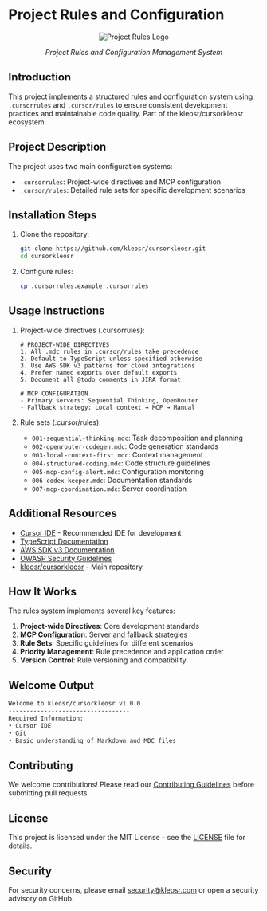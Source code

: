 # Project Rules and Configuration

<div align="center">
  <img src="https://i.ibb.co/tMy2cRkC/image-fx.png" alt="Project Rules Logo" />
  <p><em>Project Rules and Configuration Management System</em></p>
</div>

## Introduction
This project implements a structured rules and configuration system using `.cursorrules` and `.cursor/rules` to ensure consistent development practices and maintainable code quality. Part of the kleosr/cursorkleosr ecosystem.

## Project Description
The project uses two main configuration systems:
- `.cursorrules`: Project-wide directives and MCP configuration
- `.cursor/rules`: Detailed rule sets for specific development scenarios

## Installation Steps
1. Clone the repository:
   ```bash
   git clone https://github.com/kleosr/cursorkleosr.git
   cd cursorkleosr
   ```

2. Configure rules:
   ```bash
   cp .cursorrules.example .cursorrules
   ```

## Usage Instructions
1. Project-wide directives (.cursorrules):
   ```plaintext
   # PROJECT-WIDE DIRECTIVES
   1. All .mdc rules in .cursor/rules take precedence
   2. Default to TypeScript unless specified otherwise
   3. Use AWS SDK v3 patterns for cloud integrations
   4. Prefer named exports over default exports
   5. Document all @todo comments in JIRA format

   # MCP CONFIGURATION
   - Primary servers: Sequential Thinking, OpenRouter
   - Fallback strategy: Local context → MCP → Manual
   ```

2. Rule sets (.cursor/rules):
   - `001-sequential-thinking.mdc`: Task decomposition and planning
   - `002-openrouter-codegen.mdc`: Code generation standards
   - `003-local-context-first.mdc`: Context management
   - `004-structured-coding.mdc`: Code structure guidelines
   - `005-mcp-config-alert.mdc`: Configuration monitoring
   - `006-codex-keeper.mdc`: Documentation standards
   - `007-mcp-coordination.mdc`: Server coordination

## Additional Resources
- [Cursor IDE](https://cursor.com) - Recommended IDE for development
- [TypeScript Documentation](https://www.typescriptlang.org/docs/)
- [AWS SDK v3 Documentation](https://docs.aws.amazon.com/AWSJavaScriptSDK/v3/latest/index.html)
- [OWASP Security Guidelines](https://owasp.org/www-project-top-ten/)
- [kleosr/cursorkleosr](https://github.com/kleosr/cursorkleosr) - Main repository

## How It Works
The rules system implements several key features:
1. **Project-wide Directives**: Core development standards
2. **MCP Configuration**: Server and fallback strategies
3. **Rule Sets**: Specific guidelines for different scenarios
4. **Priority Management**: Rule precedence and application order
5. **Version Control**: Rule versioning and compatibility

## Welcome Output
```bash
Welcome to kleosr/cursorkleosr v1.0.0
----------------------------------
Required Information:
• Cursor IDE
• Git
• Basic understanding of Markdown and MDC files
```

## Contributing
We welcome contributions! Please read our [Contributing Guidelines](CONTRIBUTING.md) before submitting pull requests.

## License
This project is licensed under the MIT License - see the [LICENSE](LICENSE) file for details.

## Security
For security concerns, please email security@kleosr.com or open a security advisory on GitHub. 
